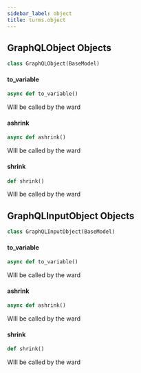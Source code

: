 ```yaml
---
sidebar_label: object
title: turms.object
---
```


## GraphQLObject Objects

```python
class GraphQLObject(BaseModel)
```

#### to\_variable

```python
async def to_variable()
```

WIll be called by the ward

#### ashrink

```python
async def ashrink()
```

WIll be called by the ward

#### shrink

```python
def shrink()
```

WIll be called by the ward

## GraphQLInputObject Objects

```python
class GraphQLInputObject(BaseModel)
```

#### to\_variable

```python
async def to_variable()
```

WIll be called by the ward

#### ashrink

```python
async def ashrink()
```

WIll be called by the ward

#### shrink

```python
def shrink()
```

WIll be called by the ward

